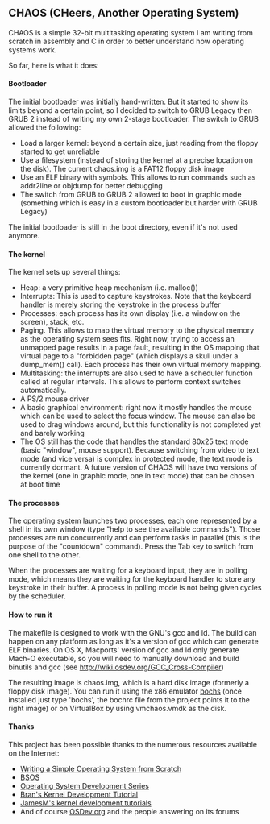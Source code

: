 ## CHAOS (CHeers, Another Operating System)

CHAOS is a simple 32-bit multitasking operating system I am writing from scratch in assembly and C in order to better understand how operating systems work.

So far, here is what it does:

#### Bootloader

The initial bootloader was initially hand-written. But it started to show its limits beyond a certain point, so I decided to switch to GRUB Legacy then GRUB 2 instead of writing my own 2-stage bootloader. The switch to GRUB allowed the following:

- Load a larger kernel: beyond a certain size, just reading from the floppy started to get unreliable
- Use a filesystem (instead of storing the kernel at a precise location on the disk). The current chaos.img is a FAT12 floppy disk image
- Use an ELF binary with symbols. This allows to run commands such as addr2line or objdump for better debugging
- The switch from GRUB to GRUB 2 allowed to boot in graphic mode (something which is easy in a custom bootloader but harder with GRUB Legacy)

The initial bootloader is still in the boot directory, even if it's not used anymore.

#### The kernel

The kernel sets up several things:

- Heap: a very primitive heap mechanism (i.e. malloc())
- Interrupts: This is used to capture keystrokes. Note that the keyboard handler is merely storing the keystroke in the process buffer
- Processes: each process has its own display (i.e. a window on the screen), stack, etc.
- Paging. This allows to map the virtual memory to the physical memory as the operating system sees fits. Right now, trying to access an unmapped page results in a page fault, resulting in the OS mapping that virtual page to a "forbidden page" (which displays a skull under a dump_mem() call). Each process has their own virtual memory mapping.
- Multitasking: the interrupts are also used to have a scheduler function called at regular intervals. This allows to perform context switches automatically.
- A PS/2 mouse driver
- A basic graphical environment: right now it mostly handles the mouse which can be used to select the focus window. The mouse can also be used to drag windows around, but this functionality is not completed yet and barely working
- The OS still has the code that handles the standard 80x25 text mode (basic "window", mouse support). Because switching from video to text mode (and vice versa) is complex in protected mode, the text mode is currently dormant. A future version of CHAOS will have two versions of the kernel (one in graphic mode, one in text mode) that can be chosen at boot time

#### The processes

The operating system launches two processes, each one represented by a shell in its own window (type "help to see the available commands"). Those processes are run concurrently and can perform tasks in parallel (this is the purpose of the "countdown" command). Press the Tab key to switch from one shell to the other.

When the processes are waiting for a keyboard input, they are in polling mode, which means they are waiting for the keyboard handler to store any keystroke in their buffer. A process in polling mode is not being given cycles by the scheduler.

#### How to run it

The makefile is designed to work with the GNU's gcc and ld. The build can happen on any platform as long as it's a version of gcc which can generate ELF binaries. On OS X, Macports' version of gcc and ld only generate Mach-O executable, so you will need to manually download and build binutils and gcc (see http://wiki.osdev.org/GCC_Cross-Compiler)

The resulting image is chaos.img, which is a hard disk image (formerly a floppy disk image). You can run it using the x86 emulator [bochs](http://bochs.sourceforge.net/) (once installed just type 'bochs', the bochrc file from the project points it to the right image) or on VirtualBox by using vmchaos.vmdk as the disk.

#### Thanks

This project has been possible thanks to the numerous resources available on the Internet:

- [Writing a Simple Operating System from Scratch](https://www.cs.bham.ac.uk/~exr/lectures/opsys/10_11/lectures/os-dev.pdf)
- [BSOS](https://github.com/aplabs/bsos)
- [Operating System Development Series](http://www.brokenthorn.com/Resources/OSDevIndex.html)
- [Bran's Kernel Development Tutorial](http://www.osdever.net/bkerndev/Docs/intro.htm)
- [JamesM's kernel development tutorials](http://www.jamesmolloy.co.uk/tutorial_html/)
- And of course [OSDev.org](http://wiki.osdev.org/Main_Page) and the people answering on its forums
